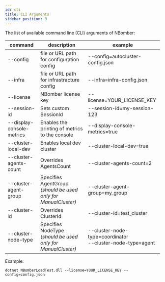 ```yaml
---
id: cli
title: CLI Arguments
sidebar_position: 3
---
```


The list of available command line (CLI) arguments of NBomber:

| command      | description | example |
| -----------  | ----------- | ----------- |
| --config     | file or URL path for configuration config  | --config=autocluster-config.json |
| --infra      | file or URL path for infrastracture config  | --infra=infra-config.json |
| --license    | NBomber license key  | --license=YOUR_LICENSE_KEY |
| --session-id | Sets custom SessionId  | --session-id=my-session-123 |
| --display-console-metrics | Enables the printing of metrics to the console | --display-console-metrics=true |
| --cluster-local-dev     | Enables local dev cluster  | --cluster-local-dev=true |
| --cluster-agents-count  | Overrides AgentsCount     | --cluster-agents-count=2 |
| --cluster-agent-group   | Specifies AgentGroup <br /> *(should be used only for ManualCluster)* | --cluster-agent-group=my_group |
| --cluster-id            | Overrides ClusterId       | --cluster-id=test_cluster |
| --cluster-node-type     | Specifies NodeType <br /> *(should be used only for ManualCluster)*  | --cluster-node-type=coordinator <br /> --cluster-node-type=agent |

Example:

```
dotnet NBomberLoadTest.dll --license=YOUR_LICENSE_KEY --config=config.json
```